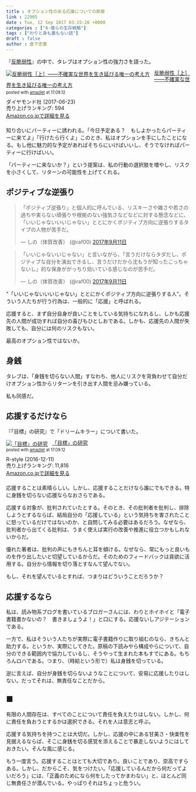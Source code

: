 ```yaml
---
title : オプション性のある応援についての断章
link : 22905
date : Tue, 12 Sep 2017 03:15:26 +0000
categories : ["4-僕らの生存戦略"]
tags : ["わりと身も蓋もない話"]
draft : false
author : 倉下忠憲
---
```


『<a href="https://rashita.net/blog/?p=22746">反脆弱性</a>』の中で、タレブはオプション性の強力さを語った。

<div class="amazlet-box" style="margin-bottom:20px;"><div class="amazlet-image" style="float:left;margin:0px 12px 1px 0px;"><a href="http://www.amazon.co.jp/exec/obidos/ASIN/B072PXY32Q/rashita1000-22/ref=nosim/" name="amazletlink" target="_blank"><img src="https://images-fe.ssl-images-amazon.com/images/I/51liOU1O--L._SL160_.jpg" alt="反脆弱性［上］――不確実な世界を生き延びる唯一の考え方" style="border: none;" /></a></div><div class="amazlet-info" style="line-height:120%; margin-bottom: 10px"><div class="amazlet-name" style="margin-bottom:10px;line-height:120%"><a href="http://www.amazon.co.jp/exec/obidos/ASIN/B072PXY32Q/rashita1000-22/ref=nosim/" name="amazletlink" target="_blank">反脆弱性［上］――不確実な世界を生き延びる唯一の考え方</a><div class="amazlet-powered-date" style="font-size:80%;margin-top:5px;line-height:120%">posted with <a href="http://www.amazlet.com/" title="amazlet" target="_blank">amazlet</a> at 17.09.12</div></div><div class="amazlet-detail">ダイヤモンド社 (2017-06-23)<br />売り上げランキング: 594<br /></div><div class="amazlet-sub-info" style="float: left;"><div class="amazlet-link" style="margin-top: 5px"><a href="http://www.amazon.co.jp/exec/obidos/ASIN/B072PXY32Q/rashita1000-22/ref=nosim/" name="amazletlink" target="_blank">Amazon.co.jpで詳細を見る</a></div></div></div><div class="amazlet-footer" style="clear: left"></div></div>

知り合いにパーティーに誘われる。「今日予定ある？　もしよかったらパーティーに来てよ」「行けたら行くよ」このとき、私はオプションを手にしたことになる。もし他に魅力的な予定があればそちらにいけばいいし、そうでなければパーティーに行けばいい。

「パーティーに来ないか？」という提案は、私の行動の選択肢を増やし、リスクを小さくして、リターンの可能性を上げてくれる。

<h2>ポジティブな逆張り</h2>

<blockquote class="twitter-tweet" data-lang="ja"><p lang="ja" dir="ltr">「ポジティブ逆張り」と個人的に呼んでいる、リスキーさや雑さや若さの過ちや実らない頑張りや根拠のない強気さなどなどに対する懸念などに、「いいじゃないいいじゃない」ととにかくポジティブ方向に逆張りするタイプの人物が苦手だ。</p>&mdash; しの（体質改善） (@raf00) <a href="https://twitter.com/raf00/status/907214368961585154">2017年9月11日</a></blockquote>
<script async src="//platform.twitter.com/widgets.js" charset="utf-8"></script>

<blockquote class="twitter-tweet" data-conversation="none" data-lang="ja"><p lang="ja" dir="ltr">「いいじゃないいじゃない」と言いながら、「言うだけならタダだし、ポジティブな自分を演出できるし、言うだけだから沈もうが知ったこっちゃないし」的な保身ががっちり効いている感じなのが苦手だ。</p>&mdash; しの（体質改善） (@raf00) <a href="https://twitter.com/raf00/status/907214704170299393">2017年9月11日</a></blockquote>
<script async src="//platform.twitter.com/widgets.js" charset="utf-8"></script>

"「いいじゃないいいじゃない」ととにかくポジティブ方向に逆張りする人"。そういう人たちが行う行為は、一般的に「応援」と呼ばれる。

応援すると、まず自分自身が良いことをしている気持ちになれるし、しかも応援先の人間が成功すれば自分の喜びもひとしおである。しかも、応援先の人間が失敗しても、自分には何のリスクもない。

最高のオプション性ではないか。

<h2>身銭</h2>

タレブは、「身銭を切らない人間」すなわち、他人にリスクを背負わせて自分だけオプション性からリターンを引き出す人間を忌み嫌っている。

私も同感だ。

<h2>応援するだけなら</h2>

『「目標」の研究』で「ドリームキラー」について書いた。

<div class="amazlet-box" style="margin-bottom:20px;"><div class="amazlet-image" style="float:left;margin:0px 12px 1px 0px;"><a href="http://www.amazon.co.jp/exec/obidos/ASIN/B01MXXFY28/rashita1000-22/ref=nosim/" name="amazletlink" target="_blank"><img src="https://images-fe.ssl-images-amazon.com/images/I/410t4sR1ziL._SL160_.jpg" alt="「目標」の研究" style="border: none;" /></a></div><div class="amazlet-info" style="line-height:120%; margin-bottom: 10px"><div class="amazlet-name" style="margin-bottom:10px;line-height:120%"><a href="http://www.amazon.co.jp/exec/obidos/ASIN/B01MXXFY28/rashita1000-22/ref=nosim/" name="amazletlink" target="_blank">「目標」の研究</a><div class="amazlet-powered-date" style="font-size:80%;margin-top:5px;line-height:120%">posted with <a href="http://www.amazlet.com/" title="amazlet" target="_blank">amazlet</a> at 17.09.12</div></div><div class="amazlet-detail">R-style (2016-12-11)<br />売り上げランキング: 11,816<br /></div><div class="amazlet-sub-info" style="float: left;"><div class="amazlet-link" style="margin-top: 5px"><a href="http://www.amazon.co.jp/exec/obidos/ASIN/B01MXXFY28/rashita1000-22/ref=nosim/" name="amazletlink" target="_blank">Amazon.co.jpで詳細を見る</a></div></div></div><div class="amazlet-footer" style="clear: left"></div></div>

応援することは素晴らしい。しかし、応援することだけなら誰にでもできる。特に身銭を切らない応援ならなおさらである。

応援する対象が、批判されていたとする。そのとき、その批判者を批判し、排除しようとするならば、結局自分の「応援している」という気持ちを害されたことに怒っているだけではないのか、と自問してみる必要はあるだろう。なぜなら、批判者から出てくる批判は、うまく使えば実行の改善や推進に役立つかもしれないからだ。

優れた著者は、批判の声にもきちんと耳を傾ける。なぜなら、常にもっと良いものを作り出したいと切望しているからだ。そのためのフィードバックは貪欲に活用する。自分から情報を切り落とすなんて望んでない。

もし、それを望んでいるとすれば、つまりはどういうことだろうか？

<h2>応援するなら</h2>

私は、読み物系ブログを書いているブロガーさんには、わりとホイホイと「電子書籍書かないの？　書きましょうよ！」と口にする。応援ないしアジテーションである。

一方で、私はそういう人たちが実際に電子書籍作りに取り組むのなら、きちんと助力する。というか、実際にしてきた。原稿の下読みやら構成やらについて、自分のできる範囲内で協力しているし、そうやって生まれた本もすでにある。もちろんロハである。つまり、（時給という形で）私は身銭を切っている。

逆に言えば、自分が身銭を切らないようなことについて、安易に応援したりはしない。だってそれは、無責任なことだから。

<h2>■</h2>

有限の人間存在は、すべてのことについて責任を負えたりはしない。しかし、何に責任を負おうとするかは選択できる。それを人は意志と呼ぶ。

応援する気持ちを持つことは大切だ。しかし、応援の中にある甘美さ・快楽性を見据えるならば、そこに身銭を切る感覚を添えることで暴走しないようにはしておきたい。そんな風に感じる。

もう一度言う。応援することはとても大切であり。良いことであり、崇高ですらある。しかし、だからこそ、気をつけたい。「応援しているんだから何だってよいだろう」には、「正義のためになら何をしたってかまわない」と、ほとんど同じ無責任さが潜んでいる。やっぱりそれはちょっと危うい。
